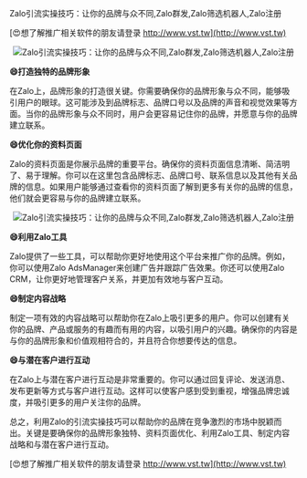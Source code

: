 Zalo引流实操技巧：让你的品牌与众不同,Zalo群发,Zalo筛选机器人,Zalo注册

[😍想了解推广相关软件的朋友请登录 http://www.vst.tw](http://www.vst.tw)

 <center><img src="https://vst.tw/MP4/tuiguang/png/3.png" alt="Zalo引流实操技巧：让你的品牌与众不同,Zalo群发,Zalo筛选机器人,Zalo注册"></center>

**😄打造独特的品牌形象**

在Zalo上，品牌形象的打造很关键。你需要确保你的品牌形象与众不同，能够吸引用户的眼球。这可能涉及到品牌标志、品牌口号以及品牌的声音和视觉效果等方面。当你的品牌形象与众不同时，用户会更容易记住你的品牌，并愿意与你的品牌建立联系。

**😄优化你的资料页面**

Zalo的资料页面是你展示品牌的重要平台。确保你的资料页面信息清晰、简洁明了、易于理解。你可以在这里包含品牌标志、品牌口号、联系信息以及其他有关品牌的信息。如果用户能够通过查看你的资料页面了解到更多有关你的品牌的信息，他们就会更容易与你的品牌建立联系。

 <center><img src="https://vst.tw/MP4/tuiguang/png/2.png" alt="Zalo引流实操技巧：让你的品牌与众不同,Zalo群发,Zalo筛选机器人,Zalo注册"></center>

**😄利用Zalo工具**

Zalo提供了一些工具，可以帮助你更好地使用这个平台来推广你的品牌。例如，你可以使用Zalo AdsManager来创建广告并跟踪广告效果。你还可以使用Zalo CRM，让你更好地管理客户关系，并更加有效地与客户互动。

**😄制定内容战略**

制定一项有效的内容战略可以帮助你在Zalo上吸引更多的用户。你可以创建有关你的品牌、产品或服务的有趣而有用的内容，以吸引用户的兴趣。确保你的内容是与你的品牌形象和价值观相符合的，并且符合你想要传达的信息。

**😄与潜在客户进行互动**

在Zalo上与潜在客户进行互动是非常重要的。你可以通过回复评论、发送消息、发布更新等方式与客户进行互动。这样可以使客户感到受到重视，增强品牌忠诚度，并吸引更多的用户关注你的品牌。

总之，利用Zalo的引流实操技巧可以帮助你的品牌在竞争激烈的市场中脱颖而出。关键是要确保你的品牌形象独特、资料页面优化、利用Zalo工具、制定内容战略和与潜在客户进行互动。

[😍想了解推广相关软件的朋友请登录 http://www.vst.tw](http://www.vst.tw)



